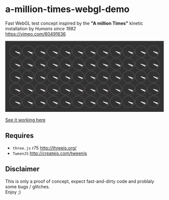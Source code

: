 # a-million-times-webgl-demo
Fast WebGL test concept inspired by the **"A million Times"** kinetic installation by _Humans since 1982_  
<https://vimeo.com/60491636>

![a-million-times-webgl-demo](https://github.com/carloscabo/a-million-times-webgl-demo/raw/master/wip-screenshots/webgl-012.gif)

[See it working here](https://htmlpreview.github.io/?https://github.com/carloscabo/a-million-times-webgl-demo/blob/master/index.html)

## Requires

- `three.js` r75 <http://threejs.org/>
- `TweenJS` <http://createjs.com/tweenjs>

## Disclaimer
This is only a proof of concept, expect fast-and-dirty code and problaly some bugs / glitches.  
Enjoy ;)
